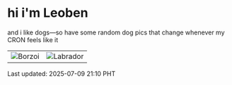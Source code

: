 # hi i'm Leoben

and i like dogs—so have some random dog pics that change whenever my CRON feels like it

|  |  |
|--------|----------|
| ![Borzoi](https://random-dog-vercel.vercel.app/api/random-borzoi?v=1752066623) | ![Labrador](https://random-dog-vercel.vercel.app/api/random-labrador?v=1752066623) |

Last updated: 2025-07-09 21:10 PHT
